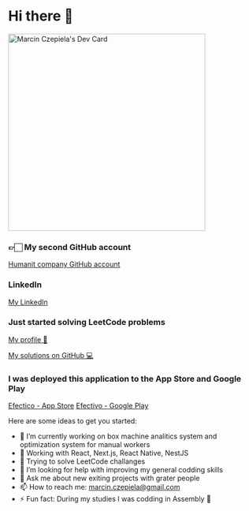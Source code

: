 # Hi there 👋

<a href="https://app.daily.dev/CzepiMM"><img src="https://api.daily.dev/devcards/c6fb039614804b759d0a9e197b10c33f.png?r=6f0" width="400" alt="Marcin Czepiela's Dev Card"/></a>

### 👉🏻 My second GitHub account
[Humanit company GitHub account](https://github.com/marcinczepielahumanit)

### LinkedIn
[My LinkedIn](https://www.linkedin.com/in/marcin-czepiela-9353ba198/)

### Just started solving LeetCode problems
[My profile 🥇](https://leetcode.com/CzepiMM/)

[My solutions on GitHub 💻](https://github.com/CzepiM200/algorithms-solving)

### I was deployed this application to the App Store and Google Play
[Efectico - App Store](https://apps.apple.com/pl/app/efectivo/id6477161431)
[Efectivo - Google Play](https://play.google.com/store/apps/details?id=com.humanit.efectivo)

Here are some ideas to get you started:
- 🔭 I’m currently working on box machine analitics system and optimization system for manual workers
- 🌱 Working with React, Next.js, React Native, NestJS
- 🥇 Trying to solve LeetCode challanges
- 🤔 I’m looking for help with improving my general codding skills
- 💬 Ask me about new exiting projects with grater people 
- 📫 How to reach me: marcin.czepiela@gmail.com
- ⚡ Fun fact: During my studies I was codding in Assembly 🤮

